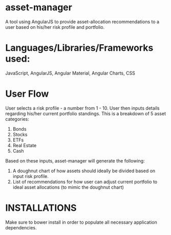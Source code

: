# asset-manager
A tool using AngularJS to provide asset-allocation recommendations to a user based on his/her risk profile and portfolio.

# Languages/Libraries/Frameworks used: 

JavaScript, AngularJS, Angular Material, Angular Charts, CSS

# User Flow

User selects a risk profile - a number from 1 - 10. 
User then inputs details regarding his/her current portfolio standings. This is a breakdown of 5 asset categories: 

  1. Bonds
  2. Stocks
  3. ETFs
  4. Real Estate
  5. Cash

Based on these inputs, asset-manager will generate the following: 

  1. A doughnut chart of how assets should ideally be divided based on input risk profile. 
  2. List of recommendations for how user can adjust current portfolio to ideal asset allocations (to mimic the doughnut chart)

# INSTALLATIONS

Make sure to bower install in order to populate all necessary application dependencies. 






